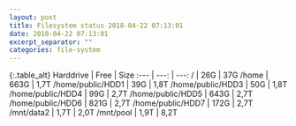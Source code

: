 ```yaml
---
layout: post
title: Filesystem status 2018-04-22 07:13:01
date: 2018-04-22 07:13:01
excerpt_separator: ""
categories: file-system
---
```

{:.table_alt}
Harddrive | Free | Size
:--- | ---: | ---:
/ | 26G | 37G
/home | 663G | 1,7T
/home/public/HDD1 | 39G | 1,8T
/home/public/HDD3 | 50G | 1,8T
/home/public/HDD4 | 99G | 2,7T
/home/public/HDD5 | 643G | 2,7T
/home/public/HDD6 | 821G | 2,7T
/home/public/HDD7 | 172G | 2,7T
/mnt/data2 | 1,7T | 2,0T
/mnt/pool | 1,9T | 8,2T

